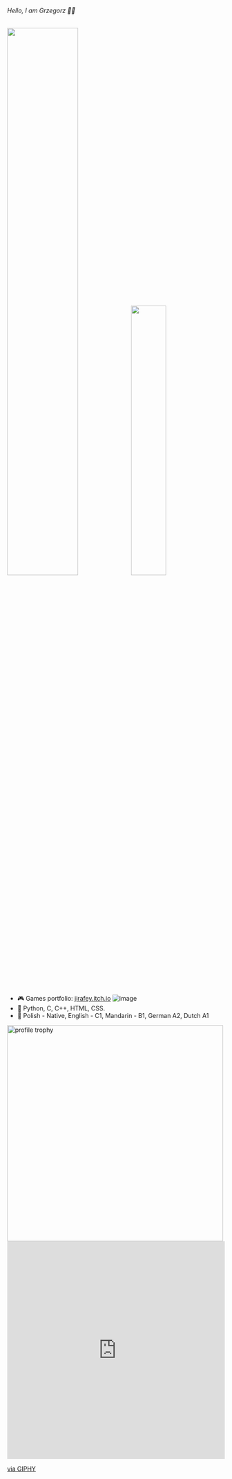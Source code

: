 ###### Hello, I am Grzegorz 👋🏻
<a href="https://github.com/Jirafey"><img src="https://github-readme-stats.vercel.app/api?username=Jirafey&show_icons=true&layout=compact&count_private=true&hide_title=true&theme=default" style="width: 57%; max-width: 57%%; min-width: 57%%;"><img src="https://github-readme-stats.vercel.app/api/top-langs/?username=Jirafey&layout=compact&count_private=true&theme=default" style="width: 40%; max-width: 40%; min-width: 40%;"></a>

- 🎮 Games portfolio: [jirafey.itch.io](https://jirafey.itch.io/)
![image](https://user-images.githubusercontent.com/97115044/211222654-1e0d4b54-3b18-4a68-85cb-8eb472a6887d.png)
- 💛 Python, C, C++, HTML, CSS.
- 💬 Polish - Native, English - C1, Mandarin - B1, German A2, Dutch A1

<img alt="profile trophy" src="https://github-profile-trophy.vercel.app/?username=Jirafey&column=4&theme=gruvbox&margin-w=15&margin-h=15&no-frame=true" width="500">
<div style="width:100%;height:0;padding-bottom:100%;position:relative;"><iframe src="https://giphy.com/embed/VCP6Kpf6guFm4nnF04" width="100%" height="100%" style="position:absolute" frameBorder="0" class="giphy-embed" allowFullScreen></iframe></div><p><a href="https://giphy.com/gifs/pixel-loop-8bit-VCP6Kpf6guFm4nnF04">via GIPHY</a></p>
